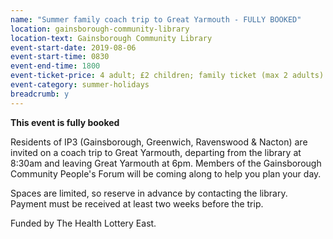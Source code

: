 ```yaml
---
name: "Summer family coach trip to Great Yarmouth - FULLY BOOKED"
location: gainsborough-community-library
location-text: Gainsborough Community Library
event-start-date: 2019-08-06
event-start-time: 0830
event-end-time: 1800
event-ticket-price: 4 adult; £2 children; family ticket (max 2 adults) £10
event-category: summer-holidays
breadcrumb: y
---
```


**This event is fully booked**

Residents of IP3 (Gainsborough, Greenwich, Ravenswood & Nacton) are invited on a coach trip to Great Yarmouth, departing from the library at 8:30am and leaving Great Yarmouth at 6pm. Members of the Gainsborough Community People's Forum will be coming along to help you plan your day.

Spaces are limited, so reserve in advance by contacting the library. Payment must be received at least two weeks before the trip.

Funded by The Health Lottery East.
